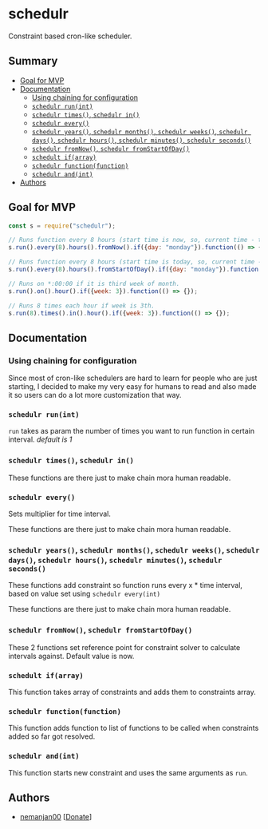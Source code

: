 # schedulr

Constraint based cron-like scheduler. 

## Summary

<!-- vim-markdown-toc GFM -->

* [Goal for MVP](#goal-for-mvp)
* [Documentation](#documentation)
	* [Using chaining for configuration](#using-chaining-for-configuration)
	* [```schedulr run(int)```](#schedulr-runint)
	* [```schedulr times()```, ```schedulr in()```](#schedulr-times-schedulr-in)
	* [```schedulr every()```](#schedulr-every)
	* [```schedulr years()```, ```schedulr months()```, ```schedulr weeks()```, ```schedulr days()```, ```schedulr hours()```, ```schedulr minutes()```, ```schedulr seconds()```](#schedulr-years-schedulr-months-schedulr-weeks-schedulr-days-schedulr-hours-schedulr-minutes-schedulr-seconds)
	* [```schedulr fromNow()```, ```schedulr fromStartOfDay()```](#schedulr-fromnow-schedulr-fromstartofday)
	* [```schedult if(array)```](#schedult-ifarray)
	* [```schedulr function(function)```](#schedulr-functionfunction)
	* [```schedulr and(int)```](#schedulr-andint)
* [Authors](#authors)

<!-- vim-markdown-toc -->

## Goal for MVP

```javascript
const s = require("schedulr");

// Runs function every 8 hours (start time is now, so, current time - time of beggining % 8h == 0) if day is monday. 
s.run().every(8).hours().fromNow().if({day: "monday"}).function(() => {});

// Runs function every 8 hours (start time is today, so, current time - day of the beggining % 8h == 0) if day is monday. 
s.run().every(8).hours().fromStartOfDay().if({day: "monday"}).function(() => {});

// Runs on *:00:00 if it is third week of month. 
s.run().on().hour().if({week: 3}).function(() => {});

// Runs 8 times each hour if week is 3th. 
s.run(8).times().in().hour().if({week: 3}).function(() => {});
```

## Documentation

### Using chaining for configuration

Since most of cron-like schedulers are hard to learn for people who are just starting, I decided to make my very easy for humans to read and also made it so users can do a lot more customization that way. 

### ```schedulr run(int)```

```run``` takes as param the number of times you want to run function in certain interval. *default is 1*

### ```schedulr times()```, ```schedulr in()```

These functions are there just to make chain mora human readable. 

### ```schedulr every()```

Sets multiplier for time interval. 

These functions are there just to make chain mora human readable. 

### ```schedulr years()```, ```schedulr months()```, ```schedulr weeks()```, ```schedulr days()```, ```schedulr hours()```, ```schedulr minutes()```, ```schedulr seconds()```

These functions add constraint so function runs every x * time interval, based on value set using ```schedulr every(int)```

These functions are there just to make chain mora human readable. 

### ```schedulr fromNow()```, ```schedulr fromStartOfDay()```

These 2 functions set reference point for constraint solver to calculate intervals against. Default value is now. 

### ```schedult if(array)```

This function takes array of constraints and adds them to constraints array. 

### ```schedulr function(function)```

This function adds function to list of functions to be called when constraints added so far got resolved. 

### ```schedulr and(int)```

This function starts new constraint and uses the same arguments as ```run```. 

## Authors

 * [nemanjan00](https://github.com/nemanjan00) \[[Donate](https://www.paypal.me/nemanjatop)\]
